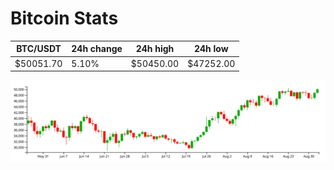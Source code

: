 # Bitcoin Stats

BTC/USDT|24h change|24h high|24h low|
|---|---|---|---|
|$50051.70|5.10%|$50450.00|$47252.00|

<img src="./chart.svg">

